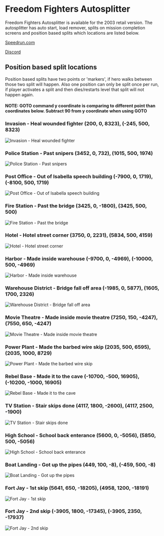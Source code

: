 # Freedom Fighters Autosplitter

Freedom Fighters Autosplitter is available for the 2003 retail version. The autosplitter has auto start, load remover, splits on mission completion screens and position based splits which locations are listed below.

[Speedrun.com](https://www.speedrun.com/freedom_fighters)

[Discord](https://discord.gg/zKFJGkD)

## Position based split locations

Position based splits have two points or 'markers', if hero walks between those two split will happen. Also one position can only be split once per run, if player activates a split and then dies/restarts level that split will not happen again.

#### **NOTE: GOTO command y coordinate is comparing to different point than coordinates below. Subtract 90 from y coordinate when using GOTO**

### Invasion - Heal wounded fighter (200, 0, 8323), (-245, 500, 8323)
![Invasion - Heal wounded fighter](/images/1.png)

### Police Station - Past snipers (3452, 0, 732), (1015, 500, 1974)
![Police Station - Past snipers](/images/2.png)

### Post Office - Out of Isabella speech building (-7900, 0, 1719), (-8100, 500, 1719)
![Post Office - Out of Isabella speech building](/images/3.png)

### Fire Station - Past the bridge (3425, 0, -1800), (3425, 500, 500)
![Fire Station - Past the bridge](/images/4.png)

### Hotel - Hotel street corner (3750, 0, 2231), (5834, 500, 4159)
![Hotel - Hotel street corner](/images/5.png)

### Harbor - Made inside warehouse (-9700, 0, -4969), (-10000, 500, -4969)
![Harbor - Made inside warehouse](/images/6.png)

### Warehouse District - Bridge fall off area (-1985, 0, 5877), (1605, 1700, 2326)
![Warehouse District - Bridge fall off area](/images/7.png)

### Movie Theatre - Made inside movie theatre (7250, 150, -4247), (7550, 650, -4247)
![Movie Theatre - Made inside movie theatre](/images/8.png)

### Power Plant - Made the barbed wire skip (2035, 500, 6595), (2035, 1000, 8729)
![Power Plant - Made the barbed wire skip](/images/9.png)

### Rebel Base - Made it to the cave (-10700, -500, 16905), (-10200, -1000, 16905)
![Rebel Base - Made it to the cave](/images/10.png)

### TV Station - Stair skips done (4117, 1800, -2600), (4117, 2500, -1900)
![TV Station - Stair skips done](/images/11.png)

### High School - School back enterance (5600, 0, -5056), (5850, 500, -5056)
![High School - School back enterance](/images/12.png)

### Boat Landing - Got up the pipes (449, 100, -8), (-459, 500, -8)
![Boat Landing - Got up the pipes](/images/13.png)

### Fort Jay - 1st skip (5641, 650, -18205), (4958, 1200, -18191)
![Fort Jay - 1st skip](/images/14.png)

### Fort Jay - 2nd skip (-3905, 1800, -17345), (-3905, 2350, -17937)
![Fort Jay - 2nd skip](/images/15.png)
